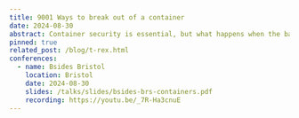 ```yaml
---
title: 9001 Ways to break out of a container
date: 2024-08-30
abstract: Container security is essential, but what happens when the bad guys get creative? In "9001 ways to break out of a container," we’ll explore the fascinating and terrifying techniques hackers use to escape containers. This talk will cover: how attackers slip through the cracks to take over the linux kernel by bypassing the ebpf validator, and the most common and overlooked weaknesses that make containers vulnerable, real-world cases of container escapes and the aftermath. Whether you’re a seasoned security professional or just curious about hacking techniques, this talk should have takeaways for everyone. 
pinned: true
related_post: /blog/t-rex.html
conferences:
  - name: Bsides Bristol
    location: Bristol
    date: 2024-08-30
    slides: /talks/slides/bsides-brs-containers.pdf
    recording: https://youtu.be/_7R-Ha3cnuE
---
```

